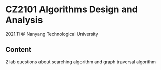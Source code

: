 # CZ2101 Algorithms Design and Analysis
2021.11 @ Nanyang Technological University

## Content
2 lab questions about searching algorithm and graph traversal algorithm 
<br/>
